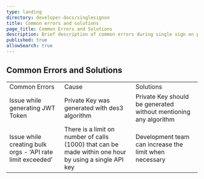 ```yaml
---
type: landing
directory: developer-docs/singlesignon
title: Common errors and solutions
page_title: Common Errors and Solutions
description: Brief description of common errors during single sign on process and their respective solutions
published: true
allowSearch: true
---
```




## Common Errors and Solutions

<table>
  <tr>
    <td>Common Errors</td>
    <td>Cause</td>
    <td>Solutions</td>
  </tr>
  <tr>
    <td>Issue while generating JWT Token</td>
    <td>Private Key was generated with des3 algorithm</td>
    <td>Private Key should be generated without mentioning any algorithm</td>
  </tr>
  <tr>
    <td>Issue while creating bulk orgs - ‘API rate limit exceeded’
</td>
    <td>There is a limit on number of calls (1000) that can be made within one hour by using a single API key</td>
    <td>Development team can increase the limit when necessary</td>
  </tr>
</table>
